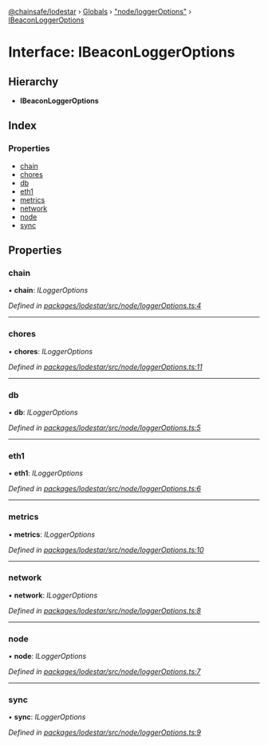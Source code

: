 [@chainsafe/lodestar](../README.md) › [Globals](../globals.md) › ["node/loggerOptions"](../modules/_node_loggeroptions_.md) › [IBeaconLoggerOptions](_node_loggeroptions_.ibeaconloggeroptions.md)

# Interface: IBeaconLoggerOptions

## Hierarchy

* **IBeaconLoggerOptions**

## Index

### Properties

* [chain](_node_loggeroptions_.ibeaconloggeroptions.md#chain)
* [chores](_node_loggeroptions_.ibeaconloggeroptions.md#chores)
* [db](_node_loggeroptions_.ibeaconloggeroptions.md#db)
* [eth1](_node_loggeroptions_.ibeaconloggeroptions.md#eth1)
* [metrics](_node_loggeroptions_.ibeaconloggeroptions.md#metrics)
* [network](_node_loggeroptions_.ibeaconloggeroptions.md#network)
* [node](_node_loggeroptions_.ibeaconloggeroptions.md#node)
* [sync](_node_loggeroptions_.ibeaconloggeroptions.md#sync)

## Properties

###  chain

• **chain**: *ILoggerOptions*

*Defined in [packages/lodestar/src/node/loggerOptions.ts:4](https://github.com/ChainSafe/lodestar/blob/1b619203f/packages/lodestar/src/node/loggerOptions.ts#L4)*

___

###  chores

• **chores**: *ILoggerOptions*

*Defined in [packages/lodestar/src/node/loggerOptions.ts:11](https://github.com/ChainSafe/lodestar/blob/1b619203f/packages/lodestar/src/node/loggerOptions.ts#L11)*

___

###  db

• **db**: *ILoggerOptions*

*Defined in [packages/lodestar/src/node/loggerOptions.ts:5](https://github.com/ChainSafe/lodestar/blob/1b619203f/packages/lodestar/src/node/loggerOptions.ts#L5)*

___

###  eth1

• **eth1**: *ILoggerOptions*

*Defined in [packages/lodestar/src/node/loggerOptions.ts:6](https://github.com/ChainSafe/lodestar/blob/1b619203f/packages/lodestar/src/node/loggerOptions.ts#L6)*

___

###  metrics

• **metrics**: *ILoggerOptions*

*Defined in [packages/lodestar/src/node/loggerOptions.ts:10](https://github.com/ChainSafe/lodestar/blob/1b619203f/packages/lodestar/src/node/loggerOptions.ts#L10)*

___

###  network

• **network**: *ILoggerOptions*

*Defined in [packages/lodestar/src/node/loggerOptions.ts:8](https://github.com/ChainSafe/lodestar/blob/1b619203f/packages/lodestar/src/node/loggerOptions.ts#L8)*

___

###  node

• **node**: *ILoggerOptions*

*Defined in [packages/lodestar/src/node/loggerOptions.ts:7](https://github.com/ChainSafe/lodestar/blob/1b619203f/packages/lodestar/src/node/loggerOptions.ts#L7)*

___

###  sync

• **sync**: *ILoggerOptions*

*Defined in [packages/lodestar/src/node/loggerOptions.ts:9](https://github.com/ChainSafe/lodestar/blob/1b619203f/packages/lodestar/src/node/loggerOptions.ts#L9)*
